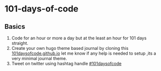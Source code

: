 # 101-days-of-code
## Basics
1. Code for an hour or more a day but at the least an hour for 101 days straight.
1. Create your own hugo theme based journal by cloning this [101daysofcode.github.io](https://github.com/101daysofcode/101daysofcode.github.io) let me know if any help is needed to setup ,its a very minimal journal theme.
1. Tweet on twitter using hashtag handle [#101daysofcode](https://twitter.com/hashtag/101daysofcode?src=hash)



